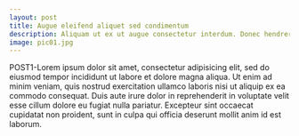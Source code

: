 ```yaml
---
layout: post
title: Augue eleifend aliquet sed condimentum
description: Aliquam ut ex ut augue consectetur interdum. Donec hendrerit imperdiet. Mauris eleifend fringilla nullam aenean mi ligula.
image: pic01.jpg
---
```


POST1-Lorem ipsum dolor sit amet, consectetur adipisicing elit, sed do eiusmod tempor incididunt ut labore et dolore magna aliqua. Ut enim ad minim veniam, quis nostrud exercitation ullamco laboris nisi ut aliquip ex ea commodo consequat. Duis aute irure dolor in reprehenderit in voluptate velit esse cillum dolore eu fugiat nulla pariatur. Excepteur sint occaecat cupidatat non proident, sunt in culpa qui officia deserunt mollit anim id est laborum.
